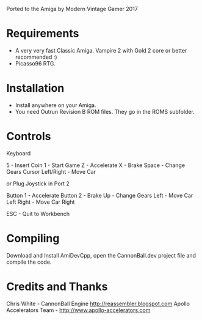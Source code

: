 Ported to the Amiga by Modern Vintage Gamer 2017


Requirements
============

- A very very fast Classic Amiga. Vampire 2 with Gold 2 core or better
recommended :)
- Picasso96 RTG.


Installation
============

- Install anywhere on your Amiga. 
- You need Outrun Revision B ROM files. They go in the ROMS subfolder.

Controls
========

Keyboard

5 - Insert Coin
1 - Start Game
Z - Accelerate
X - Brake
Space - Change Gears
Cursor Left/Right - Move Car

or Plug Joystick in Port 2

Button 1 - Accelerate
Button 2 - Brake
Up - Change Gears
Left - Move Car Left
Right - Move Car Right

ESC - Quit to Workbench


Compiling
=========

Download and Install AmiDevCpp, open the CannonBall.dev project file and compile the code.

Credits and Thanks
==================

Chris White - CannonBall Engine http://reassembler.blogspot.com
Apollo Accelerators Team - http://www.apollo-accelerators.com